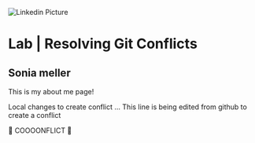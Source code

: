 ![Linkedin Picture](https://www.google.com/url?sa=i&url=https%3A%2F%2Fpt.linkedin.com%2Fin%2Fsoniameller&psig=AOvVaw0B_BZP7Wtf3Wtv9LPYMCYD&ust=1581629325378000&source=images&cd=vfe&ved=0CAIQjRxqFwoTCKDCutH6zOcCFQAAAAAdAAAAABAD)

# Lab | Resolving Git Conflicts

## Sonia meller

This is my about me page!

Local changes to create conflict ...
This line is being edited from github to create a conflict

👹 COOOONFLICT 👹
